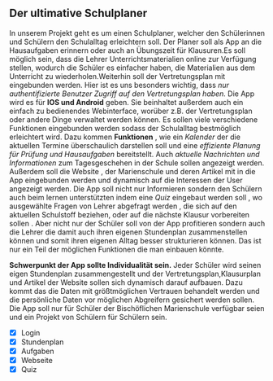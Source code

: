 ## Der ultimative Schulplaner
In unserem Projekt geht es um einen Schulplaner, welcher den Schülerinnen und Schülern den Schulalltag erleichtern soll. 
Der Planer soll als App an die Hausaufgaben erinnern oder auch an Übungszeit für Klausuren.Es soll möglich sein, dass die Lehrer Unterrichtsmaterialien online zur Verfügung stellen, wodurch die Schüler es einfacher haben, die Materialien aus
dem Unterricht zu wiederholen.Weiterhin soll der Vertretungsplan mit eingebunden werden. Hier ist es uns besonders wichtig, dass *nur authentifizierte Benutzer Zugriff auf den Vertretungsplan haben.*
Die App wird es für **IOS und Android** geben. Sie beinhaltet außerdem auch ein einfach zu bedienendes Webinterface, worüber z.B.
der Vertretungsplan oder andere Dinge verwaltet werden können. Es sollen viele verschiedene Funktionen eingebunden werden sodass der Schulalltag bestmöglich erleichtert wird. Dazu kommen **Funktionen** , wie ein *Kalender* der die aktuellen Termine überschaulich darstellen soll und eine *effiziente Planung für Prüfung und Hausaufgaben* bereitstellt. Auch *aktuelle Nachrichten und Informationen* zum Tagesgeschehen in der Schule sollen angezeigt werden. Außerdem soll die Website , der Marienschule und deren Artikel mit in die App eingebunden werden und dynamisch auf die Interessen der User angezeigt werden. Die App soll nicht nur Informieren sondern den Schülern auch beim lernen unterstützten indem eine *Quiz* eingebaut werden soll , wo ausgewählte Fragen von Lehrer abgefragt werden , die sich auf den aktuellen Schulstoff beziehen, oder auf die nächste Klausur vorbereiten sollen . Aber nicht nur der Schüler soll von der App profitieren sondern auch die Lehrer die damit auch ihren eigenen Stundenplan zusammenstellen können und somit ihren eigenen Alltag besser strukturieren können. Das ist nur ein Teil der möglichen Funktionen die man einbauen könnte.
 
**Schwerpunkt der App sollte Individualität sein.** Jeder Schüler wird seinen eigen Stundenplan zusammengestellt und der Vertretungsplan,Klausurplan und Artikel der Website sollen sich dynamisch darauf aufbauen. Dazu kommt das die Daten mit größtmöglichen Vertrauen behandelt werden und die persönliche Daten vor möglichen Abgreifern gesichert werden sollen. Die App soll nur für Schüler der Bischöflichen Marienschule verfügbar seien und ein Projekt von Schülern für Schülern sein.

- [x] Login
- [x] Stundenplan
- [x] Aufgaben
- [x] Webseite
- [x] Quiz
